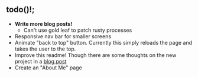 
## todo()!;
- **Write more blog posts!**
    - Can't use gold leaf to patch rusty processes
- Responsive nav bar for smaller screens
- Animate "back to top" button. Currently this simply reloads the page and takes the user to the top.
- Improve this readme! Though there are some thoughts on the new project in a [blog post](https://grahamewatt.com/2023/03/31/new-year-new-website)
- Create an "About Me" page
